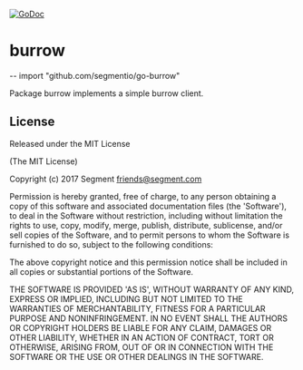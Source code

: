 [![GoDoc](https://godoc.org/github.com/segmentio/go-burrow?status.svg)](http://godoc.org/github.com/segmentio/go-burrow) 

# burrow
--
    import "github.com/segmentio/go-burrow"

Package burrow implements a simple burrow client.

## License

Released under the MIT License

(The MIT License)

Copyright (c) 2017 Segment friends@segment.com

Permission is hereby granted, free of charge, to any person obtaining a copy of this software and associated documentation files (the 'Software'), to deal in the Software without restriction, including without limitation the rights to use, copy, modify, merge, publish, distribute, sublicense, and/or sell copies of the Software, and to permit persons to whom the Software is furnished to do so, subject to the following conditions:

The above copyright notice and this permission notice shall be included in all copies or substantial portions of the Software.

THE SOFTWARE IS PROVIDED 'AS IS', WITHOUT WARRANTY OF ANY KIND, EXPRESS OR IMPLIED, INCLUDING BUT NOT LIMITED TO THE WARRANTIES OF MERCHANTABILITY, FITNESS FOR A PARTICULAR PURPOSE AND NONINFRINGEMENT. IN NO EVENT SHALL THE AUTHORS OR COPYRIGHT HOLDERS BE LIABLE FOR ANY CLAIM, DAMAGES OR OTHER LIABILITY, WHETHER IN AN ACTION OF CONTRACT, TORT OR OTHERWISE, ARISING FROM, OUT OF OR IN CONNECTION WITH THE SOFTWARE OR THE USE OR OTHER DEALINGS IN THE SOFTWARE.

